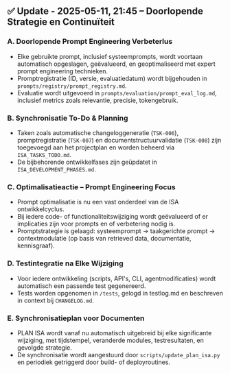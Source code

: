 ## ✅ Update - 2025-05-11, 21:45 – Doorlopende Strategie en Continuïteit

### A. Doorlopende Prompt Engineering Verbeterlus
- Elke gebruikte prompt, inclusief systeemprompts, wordt voortaan automatisch opgeslagen, geëvalueerd, en geoptimaliseerd met expert prompt engineering technieken.
- Promptregistratie (ID, versie, evaluatiedatum) wordt bijgehouden in `prompts/registry/prompt_registry.md`.
- Evaluatie wordt uitgevoerd in `prompts/evaluation/prompt_eval_log.md`, inclusief metrics zoals relevantie, precisie, tokengebruik.

### B. Synchronisatie To-Do & Planning
- Taken zoals automatische changeloggeneratie (`TSK-006`), promptregistratie (`TSK-007`) en documentstructuurvalidatie (`TSK-008`) zijn toegevoegd aan het projectplan en worden beheerd via `ISA_TASKS_TODO.md`.
- De bijbehorende ontwikkelfases zijn geüpdatet in `ISA_DEVELOPMENT_PHASES.md`.

### C. Optimalisatieactie – Prompt Engineering Focus
- Prompt optimalisatie is nu een vast onderdeel van de ISA ontwikkelcyclus.
- Bij iedere code- of functionaliteitswijziging wordt geëvalueerd of er implicaties zijn voor prompts en of verbetering nodig is.
- Promptstrategie is gelaagd: systeemprompt → taakgerichte prompt → contextmodulatie (op basis van retrieved data, documentatie, kennisgraaf).

### D. Testintegratie na Elke Wijziging
- Voor iedere ontwikkeling (scripts, API's, CLI, agentmodificaties) wordt automatisch een passende test gegenereerd.
- Tests worden opgenomen in `/tests`, gelogd in testlog.md en beschreven in context bij `CHANGELOG.md`.

### E. Synchronisatieplan voor Documenten
- PLAN ISA wordt vanaf nu automatisch uitgebreid bij elke significante wijziging, met tijdstempel, veranderde modules, testresultaten, en gevolgde strategie.
- De synchronisatie wordt aangestuurd door `scripts/update_plan_isa.py` en periodiek getriggerd door build- of deployroutines.
